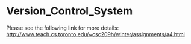 # Version_Control_System
Please see the following link for more details: http://www.teach.cs.toronto.edu/~csc209h/winter/assignments/a4.html
